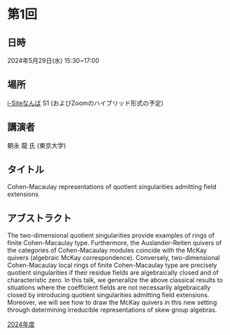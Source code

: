 <script type="text/x-mathjax-config">MathJax.Hub.Config({tex2jax:{inlineMath:[['\$','\$'],['\\(','\\)']],processEscapes:true},CommonHTML: {matchFontHeight:false}});</script>
<script type="text/javascript" async src="https://cdnjs.cloudflare.com/ajax/libs/mathjax/2.7.1/MathJax.js?config=TeX-MML-AM_CHTML"></script>


# 第1回

## 日時
2024年5月29日(水) 15:30~17:00

## 場所
[i-Siteなんば](https://www.omu.ac.jp/isite/) S1
(およびZoomのハイブリッド形式の予定)

## 講演者
朝永 龍 氏 (東京大学)

## タイトル
Cohen-Macaulay representations of quotient singularities admitting field extensions

## アブストラクト
The two-dimensional quotient singularities provide examples of rings of finite Cohen-Macaulay type. Furthermore, the Auslander-Reiten quivers of the categories of Cohen-Macaulay modules coincide with the McKay quivers (algebraic McKay correspondence). Conversely, two-dimensional Cohen-Macaulay local rings of finite Cohen-Macaulay type are precisely quotient singularities if their residue fields are algebraically closed and of characteristic zero. In this talk, we generalize the above classical results to situations where the coefficient fields are not necessarily algebraically closed by introducing quotient singularities admitting field extensions. Moreover, we will see how to draw the McKay quivers in this new setting through determining irreducible representations of skew group algebras.

[2024年度](index.md)